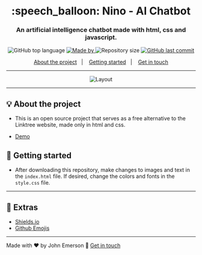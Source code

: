 <h1 align="center">:speech_balloon: Nino - AI Chatbot</h1>
<h3 align="center">An artificial intelligence chatbot made with html, css and javascript.</h3>

<p align="center">
  <img alt="GitHub top language" src="https://img.shields.io/github/languages/top/JohnEmerson1406/nino?color=%23FF669D">
  
  <a href="https://www.linkedin.com/in/johnemerson1406/">
    <img alt="Made by" src="https://img.shields.io/badge/made%20by-John%20Emerson-%23FF669D">
  </a>
  
  <img alt="Repository size" src="https://img.shields.io/github/repo-size/JohnEmerson1406/nino?color=%23FF669D">
  
  <a href="https://github.com/JohnEmerson1406/nino/commits/master">
    <img alt="GitHub last commit" src="https://img.shields.io/github/last-commit/JohnEmerson1406/nino?color=%23FF669D">
  </a>
</p>

<p align="center">
  <a href="#bulb-about-the-project">About the project</a>&nbsp;&nbsp;&nbsp;|&nbsp;&nbsp;&nbsp;
  <a href="#rocket-getting-started">Getting started</a>&nbsp;&nbsp;&nbsp;|&nbsp;&nbsp;&nbsp;
  <a href="#star2-extras">Get in touch</a>
</p>

---

<p align="center">
  <img alt="Layout" src="https://user-images.githubusercontent.com/43749971/111331199-6c278600-864f-11eb-9548-a959db021f67.gif">
</p>

---

## :bulb: About the project

- This is an open source project that serves as a free alternative to the Linktree website, made only in html and css.

- [Demo](https://ninoai.netlify.app)

## :rocket: Getting started

- After downloading this repository, make changes to images and text in the `index.html` file. If desired, change the colors and fonts in the `style.css` file.

---

## :star2: Extras
- [Shields.io](https://shields.io/)
- [Github Emojis](https://gist.github.com/rxaviers/7360908)

---

Made with ♥ by John Emerson :wave: [Get in touch](https://johnemerson1406.github.io/linktree)
